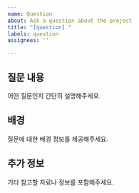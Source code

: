 ```yaml
---
name: Question
about: Ask a question about the project
title: "[question] "
labels: question
assignees: ''

---
```


## 질문 내용
어떤 질문인지 간단히 설명해주세요.

## 배경
질문에 대한 배경 정보를 제공해주세요.

## 추가 정보
기타 참고할 자료나 정보를 포함해주세요.
